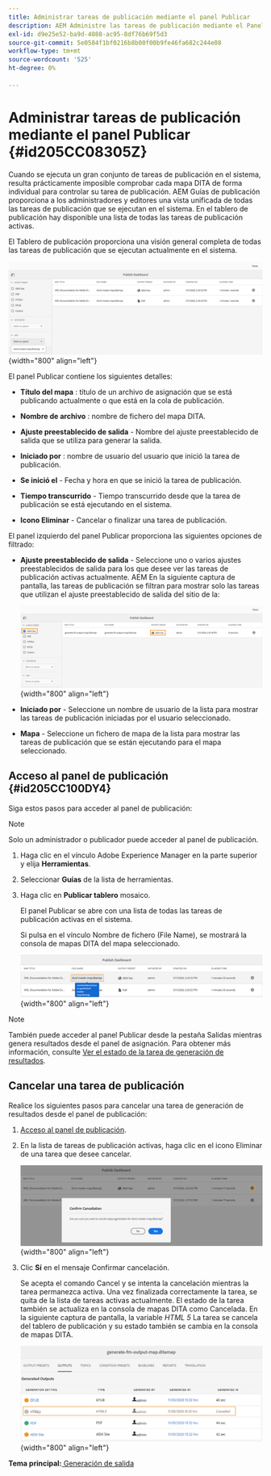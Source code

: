 ```yaml
---
title: Administrar tareas de publicación mediante el panel Publicar
description: AEM Administre las tareas de publicación mediante el Panel de publicación en las Guías de publicación de. Obtenga información sobre cómo acceder al panel de publicación y cancelar una tarea de publicación.
exl-id: d9e25e52-ba9d-4088-ac95-8df76b69f5d3
source-git-commit: 5e0584f1bf0216b8b00f00b9fe46fa682c244e08
workflow-type: tm+mt
source-wordcount: '525'
ht-degree: 0%

---
```


# Administrar tareas de publicación mediante el panel Publicar {#id205CC08305Z}

Cuando se ejecuta un gran conjunto de tareas de publicación en el sistema, resulta prácticamente imposible comprobar cada mapa DITA de forma individual para controlar su tarea de publicación. AEM Guías de publicación proporciona a los administradores y editores una vista unificada de todas las tareas de publicación que se ejecutan en el sistema. En el tablero de publicación hay disponible una lista de todas las tareas de publicación activas.

El Tablero de publicación proporciona una visión general completa de todas las tareas de publicación que se ejecutan actualmente en el sistema.

![](images/publish-dashboard.png){width="800" align="left"}

El panel Publicar contiene los siguientes detalles:

- **Título del mapa** : título de un archivo de asignación que se está publicando actualmente o que está en la cola de publicación.

- **Nombre de archivo** : nombre de fichero del mapa DITA.

- **Ajuste preestablecido de salida** - Nombre del ajuste preestablecido de salida que se utiliza para generar la salida.

- **Iniciado por** : nombre de usuario del usuario que inició la tarea de publicación.

- **Se inició el** - Fecha y hora en que se inició la tarea de publicación.

- **Tiempo transcurrido** - Tiempo transcurrido desde que la tarea de publicación se está ejecutando en el sistema.

- **Icono Eliminar** - Cancelar o finalizar una tarea de publicación.

El panel izquierdo del panel Publicar proporciona las siguientes opciones de filtrado:

- **Ajuste preestablecido de salida** - Seleccione uno o varios ajustes preestablecidos de salida para los que desee ver las tareas de publicación activas actualmente. AEM En la siguiente captura de pantalla, las tareas de publicación se filtran para mostrar solo las tareas que utilizan el ajuste preestablecido de salida del sitio de la:

  ![](images/publish-dashboard-preset-filter.png){width="800" align="left"}

- **Iniciado por** - Seleccione un nombre de usuario de la lista para mostrar las tareas de publicación iniciadas por el usuario seleccionado.

- **Mapa** - Seleccione un fichero de mapa de la lista para mostrar las tareas de publicación que se están ejecutando para el mapa seleccionado.

## Acceso al panel de publicación {#id205CC100DY4}

Siga estos pasos para acceder al panel de publicación:

>[!NOTE]
>
> Solo un administrador o publicador puede acceder al panel de publicación.

1. Haga clic en el vínculo Adobe Experience Manager en la parte superior y elija **Herramientas**.

1. Seleccionar **Guías** de la lista de herramientas.

1. Haga clic en **Publicar tablero** mosaico.

   El panel Publicar se abre con una lista de todas las tareas de publicación activas en el sistema.

   Si pulsa en el vínculo Nombre de fichero (File Name), se mostrará la consola de mapas DITA del mapa seleccionado.

   ![](images/publish-dashboard-click-filename-link.png){width="800" align="left"}


>[!NOTE]
>
> También puede acceder al panel Publicar desde la pestaña Salidas mientras genera resultados desde el panel de asignación. Para obtener más información, consulte [Ver el estado de la tarea de generación de resultados](generate-output-for-a-dita-map.md#viewing_output_history).

## Cancelar una tarea de publicación

Realice los siguientes pasos para cancelar una tarea de generación de resultados desde el panel de publicación:

1. [Acceso al panel de publicación](#id205CC100DY4).

1. En la lista de tareas de publicación activas, haga clic en el icono Eliminar de una tarea que desee cancelar.

   ![](images/publish-dashboard-cancel-task.png){width="800" align="left"}

1. Clic **Sí** en el mensaje Confirmar cancelación.

   Se acepta el comando Cancel y se intenta la cancelación mientras la tarea permanezca activa. Una vez finalizada correctamente la tarea, se quita de la lista de tareas activas actualmente. El estado de la tarea también se actualiza en la consola de mapas DITA como Cancelada. En la siguiente captura de pantalla, la variable *HTML 5* La tarea se cancela del tablero de publicación y su estado también se cambia en la consola de mapas DITA.

   ![](images/cancelled-output-task.png){width="800" align="left"}


**Tema principal:**[ Generación de salida](generate-output.md)
